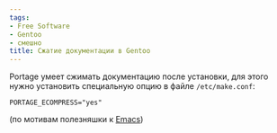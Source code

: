 ```yaml
---
tags:
- Free Software
- Gentoo
- смешно
title: Сжатие документации в Gentoo
---
```


Portage умеет сжимать документацию после установки, для этого нужно
установить специальную опцию в файле `/etc/make.conf`:

    PORTAGE_ECOMPRESS="yes"

(по мотивам полезняшки к [Emacs][])

  [Emacs]: http://dzhus.org/blog/entry/290/
